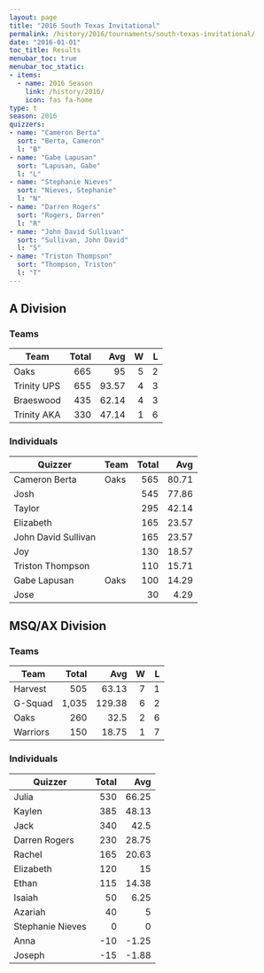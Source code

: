 ```yaml
---
layout: page
title: "2016 South Texas Invitational"
permalink: /history/2016/tournaments/south-texas-invitational/
date: "2016-01-01"
toc_title: Results
menubar_toc: true
menubar_toc_static:
- items:
  - name: 2016 Season
    link: /history/2016/
    icon: fas fa-home
type: t
season: 2016
quizzers:
- name: "Cameron Berta"
  sort: "Berta, Cameron"
  l: "B"
- name: "Gabe Lapusan"
  sort: "Lapusan, Gabe"
  l: "L"
- name: "Stephanie Nieves"
  sort: "Nieves, Stephanie"
  l: "N"
- name: "Darren Rogers"
  sort: "Rogers, Darren"
  l: "R"
- name: "John David Sullivan"
  sort: "Sullivan, John David"
  l: "S"
- name: "Triston Thompson"
  sort: "Thompson, Triston"
  l: "T"
---
```


## A Division

### Teams

| Team        | Total |   Avg |    W |    L |
| ----------- | ----: | ----: | ---: | ---: |
| Oaks        |   665 |    95 |    5 |    2 |
| Trinity UPS |   655 | 93.57 |    4 |    3 |
| Braeswood   |   435 | 62.14 |    4 |    3 |
| Trinity AKA |   330 | 47.14 |    1 |    6 |

### Individuals

| Quizzer             | Team | Total |   Avg |
| ------------------- | ---- | ----: | ----: |
| Cameron Berta       | Oaks |   565 | 80.71 |
| Josh                |      |   545 | 77.86 |
| Taylor              |      |   295 | 42.14 |
| Elizabeth           |      |   165 | 23.57 |
| John David Sullivan |      |   165 | 23.57 |
| Joy                 |      |   130 | 18.57 |
| Triston Thompson    |      |   110 | 15.71 |
| Gabe Lapusan        | Oaks |   100 | 14.29 |
| Jose                |      |    30 |  4.29 |

## MSQ/AX Division

### Teams

| Team     | Total |    Avg |    W |    L |
| -------- | ----: | -----: | ---: | ---: |
| Harvest  |   505 |  63.13 |    7 |    1 |
| G-Squad  | 1,035 | 129.38 |    6 |    2 |
| Oaks     |   260 |   32.5 |    2 |    6 |
| Warriors |   150 |  18.75 |    1 |    7 |

### Individuals

| Quizzer          | Total |   Avg |
| ---------------- | ----: | ----: |
| Julia            |   530 | 66.25 |
| Kaylen           |   385 | 48.13 |
| Jack             |   340 |  42.5 |
| Darren Rogers    |   230 | 28.75 |
| Rachel           |   165 | 20.63 |
| Elizabeth        |   120 |    15 |
| Ethan            |   115 | 14.38 |
| Isaiah           |    50 |  6.25 |
| Azariah          |    40 |     5 |
| Stephanie Nieves |     0 |     0 |
| Anna             |   -10 | -1.25 |
| Joseph           |   -15 | -1.88 |
